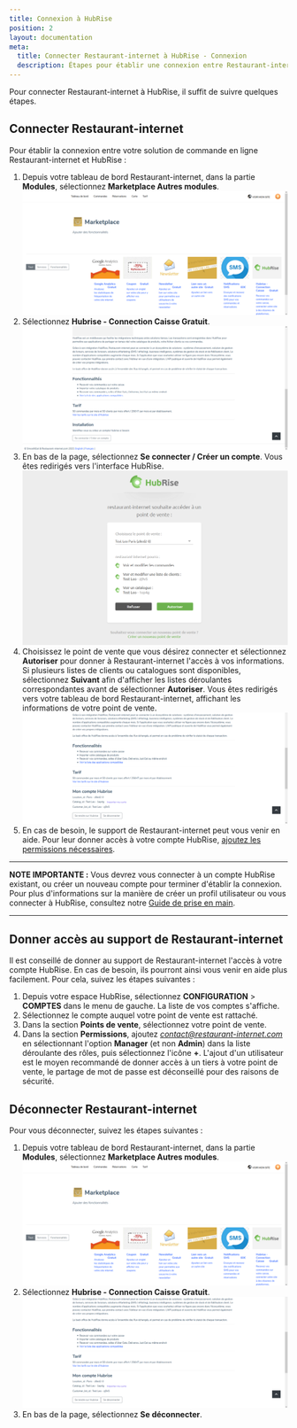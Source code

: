 ```yaml
---
title: Connexion à HubRise
position: 2
layout: documentation
meta:
  title: Connecter Restaurant-internet à HubRise - Connexion
  description: Étapes pour établir une connexion entre Restaurant-internet et HubRise. Connectez votre caisse et synchronisez vos données avec d'autres applications.
---
```


Pour connecter Restaurant-internet à HubRise, il suffit de suivre quelques étapes.

## Connecter Restaurant-internet

Pour établir la connexion entre votre solution de commande en ligne Restaurant-internet et HubRise :

1. Depuis votre tableau de bord Restaurant-internet, dans la partie **Modules**, sélectionnez **Marketplace Autres modules**.
   ![Connexion à HubRise - Marketplace](../images/005-fr-restaurant-internet-marketplace.png)
1. Sélectionnez **Hubrise - Connection Caisse Gratuit**.
   ![Connexion à HubRise - Non connecté à HubRise](../images/006-fr-restaurant-internet-non-connecte.png)
1. En bas de la page, sélectionnez **Se connecter / Créer un compte**. Vous êtes redirigés vers l'interface HubRise.
   ![Connexion à HubRise - Choix point de vente](../images/007-fr-restaurant-internet-choix-point-vente.png)
1. Choisissez le point de vente que vous désirez connecter et sélectionnez **Autoriser** pour donner à Restaurant-internet l'accès à vos informations. Si plusieurs listes de clients ou catalogues sont disponibles, sélectionnez **Suivant** afin d'afficher les listes déroulantes correspondantes avant de sélectionner **Autoriser**. Vous êtes redirigés vers votre tableau de bord Restaurant-internet, affichant les informations de votre point de vente.
   ![Connexion à HubRise - Connecté à HubRise](../images/008-fr-restaurant-internet-connecte.png)
1. En cas de besoin, le support de Restaurant-internet peut vous venir en aide. Pour leur donner accès à votre compte HubRise, [ajoutez les permissions nécessaires](/apps/restaurant-internet/connexion-hubrise#donner-acc-s-au-support-de-restaurant-internet).

---

**NOTE IMPORTANTE :** Vous devrez vous connecter à un compte HubRise existant, ou créer un nouveau compte pour terminer d'établir la connexion. Pour plus d'informations sur la manière de créer un profil utilisateur ou vous connecter à HubRise, consultez notre [Guide de prise en main](/docs/getting-started/).

---

## Donner accès au support de Restaurant-internet

Il est conseillé de donner au support de Restaurant-internet l'accès à votre compte HubRise. En cas de besoin, ils pourront ainsi vous venir en aide plus facilement. Pour cela, suivez les étapes suivantes :

1. Depuis votre espace HubRise, sélectionnez **CONFIGURATION** > **COMPTES** dans le menu de gauche. La liste de vos comptes s'affiche.
1. Sélectionnez le compte auquel votre point de vente est rattaché.
1. Dans la section **Points de vente**, sélectionnez votre point de vente.
1. Dans la section **Permissions**, ajoutez *contact@restaurant-internet.com* en sélectionnant l'option **Manager** (et non **Admin**) dans la liste déroulante des rôles, puis sélectionnez l'icône **+**. L'ajout d'un utilisateur est le moyen recommandé de donner accès à un tiers à votre point de vente, le partage de mot de passe est déconseillé pour des raisons de sécurité.

## Déconnecter Restaurant-internet

Pour vous déconnecter, suivez les étapes suivantes :

1. Depuis votre tableau de bord Restaurant-internet, dans la partie **Modules**, sélectionnez **Marketplace Autres modules**.
   ![Connexion à HubRise - Marketplace](../images/005-fr-restaurant-internet-marketplace.png)
1. Sélectionnez **Hubrise - Connection Caisse Gratuit**.
   ![Connexion à HubRise - Connecté à HubRise](../images/008-fr-restaurant-internet-connecte.png)
1. En bas de la page, sélectionnez **Se déconnecter**.